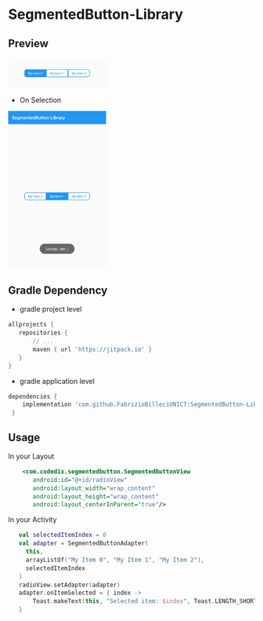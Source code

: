 # SegmentedButton-Library

## Preview
<img src="images/ss1.png" width="200px" />

- On Selection
<img src="images/ss2.png" width="200px" />

## Gradle Dependency
- gradle project level
 ```gradle 
allprojects {
    repositories {
        // ...
        maven { url 'https://jitpack.io' }
    }
}
```
- gradle application level
```gradle 
dependencies {
    implementation 'com.github.FabrizioBilleciUNICT:SegmentedButton-Library:0.1.0'
 }
 ```


## Usage
In your Layout
 ```XML
     <com.codedix.segmentedbutton.SegmentedButtonView
        android:id="@+id/radioView"
        android:layout_width="wrap_content"
        android:layout_height="wrap_content"
        android:layout_centerInParent="true"/>
```

In your Activity
 ```kotlin
    val selectedItemIndex = 0
    val adapter = SegmentedButtonAdapter(
      this, 
      arrayListOf("My Item 0", "My Item 1", "My Item 2"),
      selectedItemIndex
    )
    radioView.setAdapter(adapter)
    adapter.onItemSelected = { index ->
        Toast.makeText(this, "Selected item: $index", Toast.LENGTH_SHORT).show()
    }
```
